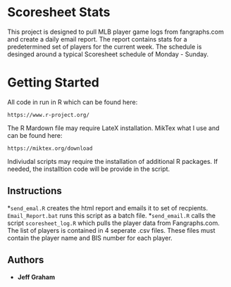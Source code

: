 # Scoresheet Stats
This project is designed to pull MLB player game logs from fangraphs.com and create a daily email report. The report contains stats for a predetermined set of players for the current week. The schedule is desinged around a typical Scoresheet schedule of Monday - Sunday. 
# Getting Started
All code in run in R which can be found here:
```
https://www.r-project.org/
```
The R Mardown file may require LateX installation. MikTex what I use and can be found here:
```
https://miktex.org/download
```
Indiviudal scripts may require the installation of additional R packages. If needed, the installtion code will be provide in the script.
## Instructions

*```send_emal.R``` creates the html report and emails it to set of recpients. ```Email_Report.bat``` runs this script as a batch file.
*```send_email.R``` calls the script ```scoresheet_log.R``` which pulls the player data from Fangraphs.com. The list of players is contained in 4 seperate .csv files. These files must contain the player name and BIS number for each player. 

## Authors

* **Jeff Graham**
